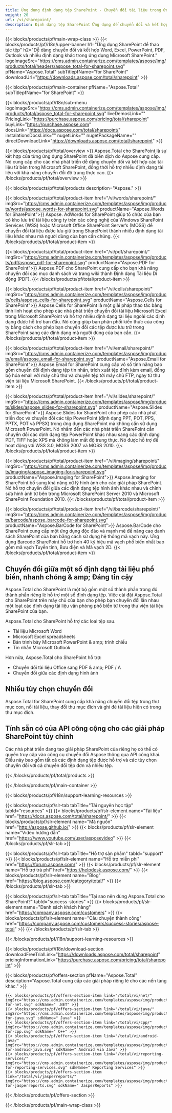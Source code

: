 ```yaml
---
title: Ứng dụng định dạng tệp SharePoint - Chuyển đổi tài liệu trong ứng dụng SharePoint 
weight: 20
url: /vi/sharepoint/ 
description: Định dạng tệp SharePoint Ứng dụng để chuyển đổi và kết hợp các định dạng tài liệu Word Excel PDF PowerPoint Email và hình ảnh trong Microsoft SharePoint
---
```


{{< blocks/products/pf/main-wrap-class >}}
{{< blocks/products/pf/i18n/upper-banner h1="Ứng dụng SharePoint để thao tác tệp" h2="Dễ dàng chuyển đổi và kết hợp Word, Excel, PowerPoint, PDF, Outlook và nhiều định dạng khác trong ứng dụng Microsoft SharePoint." logoImageSrc="https://cms.admin.containerize.com/templates/aspose/img/products/total/headers/aspose_total-for-sharepoint.svg" pfName="Aspose.Total" subTitlepfName="for SharePoint" downloadUrl="https://downloads.aspose.com/total/sharepoint" >}}

{{< blocks/products/pf/main-container pfName="Aspose.Total" subTitlepfName="for SharePoint" >}}

{{< blocks/products/pf/i18n/sub-menu logoImageSrc="https://cms.admin.containerize.com/templates/aspose/img/products/total/aspose_total-for-sharepoint.svg" liveDemosLink="" PricingLink="https://purchase.aspose.com/pricing/total/sharepoint" buyLink="https://purchase.aspose.com" docsLink="https://docs.aspose.com/total/sharepoint/" instalationsDocsLink="" nugetLink="" nugetPackageName="" directDownloadLink="https://downloads.aspose.com/total/sharepoint" >}}

{{< blocks/products/pf/total/overview >}}
Aspose.Total cho SharePoint là sự kết hợp của từng ứng dụng SharePoint đã biên dịch do Aspose cung cấp. Nó cung cấp cho các nhà phát triển dễ dàng chuyển đổi và kết hợp các tài liệu từ bên trong Microsoft SharePoint, đồng thời hỗ trợ nhiều định dạng tài liệu với khả năng chuyển đổi độ trung thực cao.
{{< /blocks/products/pf/total/overview >}}

{{< blocks/products/pf/total/products description="Aspose." >}}

{{< blocks/products/pf/total/product-item href="/vi/words/sharepoint/" imgSrc="https://cms.admin.containerize.com/templates/aspose/img/products/words/aspose_words-for-sharepoint.svg" productName="Aspose.Words for SharePoint">}}
Aspose. AdWords for SharePoint giúp tổ chức của bạn có kho lưu trữ tài liệu công ty trên các công nghệ của Windows SharePoint Services (WSS) hoặc Microsoft Office SharePoint Server’s (MOSS) để chuyển đổi tài liệu được lưu giữ trong SharePoint thành nhiều định dạng tài liệu khác nhau mà người dùng của bạn cần chúng.
{{< /blocks/products/pf/total/product-item >}}

{{< blocks/products/pf/total/product-item href="/vi/pdf/sharepoint/" imgSrc="https://cms.admin.containerize.com/templates/aspose/img/products/pdf/aspose_pdf-for-sharepoint.svg" productName="Aspose.PDF for SharePoint">}}
Aspose.PDF cho SharePoint cung cấp cho bạn khả năng chuyển đổi các mục danh sách và trang wiki thành Định dạng Tài liệu Di động (PDF).
{{< /blocks/products/pf/total/product-item >}}

{{< blocks/products/pf/total/product-item href="/vi/cells/sharepoint/" imgSrc="https://cms.admin.containerize.com/templates/aspose/img/products/cells/aspose_cells-for-sharepoint.svg" productName="Aspose.Cells for SharePoint">}}
Aspose.Cells for SharePoint là một giải pháp thao tác bảng tính linh hoạt cho phép các nhà phát triển chuyển đổi tài liệu Microsoft Excel trong Microsoft SharePoint và hỗ trợ nhiều định dạng tài liệu ngoài các định dạng được hỗ trợ ban đầu. Nó cũng giúp bạn phân phối kiến thức của công ty bằng cách cho phép bạn chuyển đổi các tệp được lưu trữ trong SharePoint sang các định dạng mà người dùng của bạn cần.
{{< /blocks/products/pf/total/product-item >}}

{{< blocks/products/pf/total/product-item href="/vi/email/sharepoint/" imgSrc="https://cms.admin.containerize.com/templates/aspose/img/products/email/aspose_email-for-sharepoint.svg" productName="Aspose.Email for SharePoint">}}
Aspose.Email for SharePoint cung cấp vô số tính năng bao gồm chuyển đổi định dạng tệp tin nhắn, trích xuất tệp đính kèm email, đồng bộ hóa email với máy chủ thư và chuyển tệp tới máy chủ FTP, ngay từ thư viện tài liệu Microsoft SharePoint.
{{< /blocks/products/pf/total/product-item >}}

{{< blocks/products/pf/total/product-item href="/vi/slides/sharepoint/" imgSrc="https://cms.admin.containerize.com/templates/aspose/img/products/slides/aspose_slides-for-sharepoint.svg" productName="Aspose.Slides for SharePoint">}}
Aspose.Slides for SharePoint cho phép các nhà phát triển đọc và chuyển đổi các tệp PowerPoint (định dạng PPT, POT, PPS, PPTX, POT và PPSX) trong ứng dụng SharePoint mà không cần sử dụng Microsoft PowerPoint. Nó nhắm đến các nhà phát triển SharePoint cần chuyển đổi các định dạng tệp PowerPoint khác nhau sang các định dạng PDF, TIFF hoặc XPS mà không làm mất độ trung thực. Nó được hỗ trợ để hoạt động với WSS 3.0, MOSS 2007 và MOSS 2010.
{{< /blocks/products/pf/total/product-item >}}

{{< blocks/products/pf/total/product-item href="/vi/imaging/sharepoint/" imgSrc="https://cms.admin.containerize.com/templates/aspose/img/products/imaging/aspose_imaging-for-sharepoint.svg" productName="Aspose.Imaging for SharePoint">}}
Aspose.Imaging for SharePoint bổ sung khả năng xử lý hình ảnh cho các giải pháp SharePoint. Nó hỗ trợ chuyển đổi giữa các định dạng tệp hình ảnh khác nhau và chỉnh sửa hình ảnh từ bên trong Microsoft SharePoint Server 2010 và Microsoft SharePoint Foundation 2010.
{{< /blocks/products/pf/total/product-item >}}

{{< blocks/products/pf/total/product-item href="/vi/barcode/sharepoint/" imgSrc="https://cms.admin.containerize.com/templates/aspose/img/products/barcode/aspose_barcode-for-sharepoint.svg" productName="Aspose.BarCode for SharePoint">}}
Aspose.BarCode cho SharePoint cung cấp một ứng dụng độc đáo và mạnh mẽ để nâng cao danh sách SharePoint của bạn bằng cách sử dụng hệ thống mã vạch này. Ứng dụng Barcode SharePoint hỗ trợ hơn 40 ký hiệu mã vạch phổ biến nhất bao gồm mã vạch Tuyến tính, Bưu điện và Mã vạch 2D.
{{< /blocks/products/pf/total/product-item >}}

<!--<p></p>-->
<div class="col-lg-12">
 <h2 class="h2title">
  <a class="anchor" id="features" name="features">
  </a>
  Chuyển đổi giữa một số định dạng tài liệu phổ biến, nhanh chóng & amp; Đáng tin cậy
 </h2>
 <p>
  Aspose.Total cho SharePoint là một bộ gồm một số thành phần trong đó thành phần riêng lẻ hỗ trợ một số định dạng tệp. Việc cài đặt Aspose.Total cho SharePoint trên máy chủ của bạn cho phép bạn chuyển đổi lẫn nhau một loạt các định dạng tài liệu văn phòng phổ biến từ trong thư viện tài liệu SharePoint của bạn.
 </p>
 <p>
  Aspose.Total cho SharePoint hỗ trợ các loại tệp sau.
 </p>
 <ul class="unstyled">
  <li>
   Tài liệu Microsoft Word
  </li>
  <li>
   Microsoft Excel spreadsheets
  </li>
  <li>
   Bản trình bày Microsoft PowerPoint & amp; trình chiếu
  </li>
  <li>
   Tin nhắn Microsoft Outlook
  </li>
 </ul>
 <p>
  Hơn nữa, Aspose.Total cho SharePoint hỗ trợ:
 </p>
 <ul class="unstyled">
  <li>
   Chuyển đổi tài liệu Office sang PDF & amp; PDF / A
  </li>
  <li>
   Chuyển đổi giữa các định dạng hình ảnh
  </li>
 </ul>
</div>
<div class="col-lg-12">
 <h2 class="h2title">
  Nhiều tùy chọn chuyển đổi
 </h2>
 <p>
  Aspose.Total for SharePoint cung cấp khả năng chuyển đổi tệp trong thư mục con, nối tài liệu, thay đổi thư mục đích và ghi đè tài liệu hiện có trong thư mục đích.
 </p>
</div>
<div class="col-lg-12">
 <h2 class="h2title">
  Tính sẵn có của API công cộng cho các giải pháp SharePoint tùy chỉnh
 </h2>
 <p>
  Các nhà phát triển đang tạo giải pháp SharePoint của riêng họ có thể có quyền truy cập vào công cụ chuyển đổi Aspose thông qua API công khai. Điều này bao gồm tất cả các định dạng tệp được hỗ trợ và các tùy chọn chuyển đổi với cả chuyển đổi tệp đơn và nhiều tệp.
 </p>
</div>
<!--Feature-section Start-->
<!--Feature-section End-->

{{< /blocks/products/pf/total/products >}}

{{< /blocks/products/pf/main-container >}}


{{< blocks/products/pf/i18n/support-learning-resources >}}

{{< blocks/products/pf/slr-tab tabTitle="Tài nguyên học tập" tabId="resources" >}}
{{< blocks/products/pf/slr-element name="Tài liệu" href="https://docs.aspose.com/total/sharepoint/" >}} 
{{< blocks/products/pf/slr-element name="Mã nguồn" href="http://aspose.github.io/" >}} 
{{< blocks/products/pf/slr-element name="Video hướng dẫn" href="https://www.youtube.com/user/asposevideo" >}} 
{{< /blocks/products/pf/slr-tab >}}

{{< blocks/products/pf/slr-tab tabTitle="Hỗ trợ sản phẩm" tabId="support" >}}
{{< blocks/products/pf/slr-element name="Hỗ trợ miễn phí" href="https://forum.aspose.com/" >}} 
{{< blocks/products/pf/slr-element name="Hỗ trợ trả phí" href="https://helpdesk.aspose.com/" >}} 
{{< blocks/products/pf/slr-element name="Blog" href="https://blog.aspose.com/category/total/" >}} 
{{< /blocks/products/pf/slr-tab >}}

{{< blocks/products/pf/slr-tab tabTitle="Tại sao nên dùng Aspose.Total cho SharePoint?" tabId="success-stories" >}}
{{< blocks/products/pf/slr-element name="Danh sách khách hàng" href="https://company.aspose.com/customers" >}} 
{{< blocks/products/pf/slr-element name="Câu chuyện thành công" href="https://company.aspose.com/customers/success-stories/aspose-total" >}} 
{{< /blocks/products/pf/slr-tab >}}

{{< /blocks/products/pf/i18n/support-learning-resources >}}

{{< blocks/products/pf/i18n/download-section downloadFreeTrialLink="https://downloads.aspose.com/total/sharepoint" pricingInformationLink="https://purchase.aspose.com/pricing/total/sharepoint" >}}

{{< blocks/products/pf/offers-section pfName="Aspose.Total" description="Aspose.Total cung cấp các giải pháp riêng lẻ cho các nền tảng khác." >}}

    {{< blocks/products/pf/offers-section-item link="/total/vi/net/" imgSrc="https://cms.admin.containerize.com/templates/aspose/img/products/total/aspose_total-for-net.svg" sdkName=" .NET" >}}
    {{< blocks/products/pf/offers-section-item link="/total/vi/java/" imgSrc="https://cms.admin.containerize.com/templates/aspose/img/products/total/aspose_total-for-java.svg" sdkName=" Java" >}}
    {{< blocks/products/pf/offers-section-item link="/total/vi/cpp/" imgSrc="https://cms.admin.containerize.com/templates/aspose/img/products/total/aspose_total-for-cpp.svg" sdkName=" C++" >}}
    {{< blocks/products/pf/offers-section-item link="/total/vi/android-java/" imgSrc="https://cms.admin.containerize.com/templates/aspose/img/products/total/aspose_total-for-android-java.svg" sdkName=" Android via Java" >}}
    {{< blocks/products/pf/offers-section-item link="/total/vi/reporting-services/" imgSrc="https://cms.admin.containerize.com/templates/aspose/img/products/total/aspose_total-for-reporting-services.svg" sdkName=" Reporting Services" >}}
    {{< blocks/products/pf/offers-section-item link="/total/vi/jasperreports/" imgSrc="https://cms.admin.containerize.com/templates/aspose/img/products/total/aspose_total-for-jasperreports.svg" sdkName=" JasperReports" >}}
{{< /blocks/products/pf/offers-section >}}

{{< /blocks/products/pf/main-wrap-class >}}